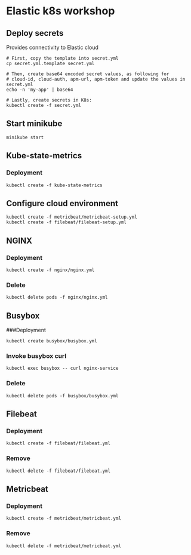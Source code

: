 # Elastic k8s workshop

## Deploy secrets
Provides connectivity to Elastic cloud
```
# First, copy the template into secret.yml
cp secret.yml.template secret.yml

# Then, create base64 encoded secret values, as following for
# cloud-id, cloud-auth, apm-url, apm-token and update the values in secret.yml
echo -n 'my-app' | base64

# Lastly, create secrets in K8s:
kubectl create -f secret.yml
```

## Start minikube
```
minikube start
```

## Kube-state-metrics
### Deployment
```
kubectl create -f kube-state-metrics
```

## Configure cloud environment
```
kubectl create -f metricbeat/metricbeat-setup.yml
kubectl create -f filebeat/filebeat-setup.yml
```

## NGINX
### Deployment
```
kubectl create -f nginx/nginx.yml
```
### Delete
```
kubectl delete pods -f nginx/nginx.yml
```

## Busybox
###Deployment
```
kubectl create busybox/busybox.yml
```

### Invoke busybox curl
```
kubectl exec busybox -- curl nginx-service
```

### Delete
```
kubectl delete pods -f busybox/busybox.yml
```

## Filebeat

### Deployment
```
kubectl create -f filebeat/filebeat.yml
```

### Remove
```
kubectl delete -f filebeat/filebeat.yml
```

## Metricbeat

### Deployment
```
kubectl create -f metricbeat/metricbeat.yml
```

### Remove
```
kubectl delete -f metricbeat/metricbeat.yml
